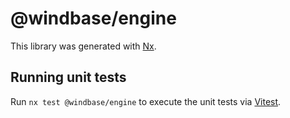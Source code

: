 # @windbase/engine

This library was generated with [Nx](https://nx.dev).

## Running unit tests

Run `nx test @windbase/engine` to execute the unit tests via [Vitest](https://vitest.dev/).
